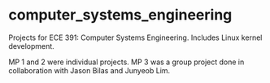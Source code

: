 # computer_systems_engineering
Projects for ECE 391: Computer Systems Engineering. Includes Linux kernel development. 

MP 1 and 2 were individual projects.
MP 3 was a group project done in collaboration with Jason Bilas and Junyeob Lim. 
